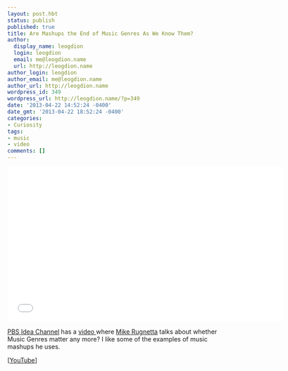 ```yaml
---
layout: post.hbt
status: publish
published: true
title: Are Mashups the End of Music Genres As We Know Them?
author:
  display_name: leogdion
  login: leogdion
  email: me@leogdion.name
  url: http://leogdion.name
author_login: leogdion
author_email: me@leogdion.name
author_url: http://leogdion.name
wordpress_id: 349
wordpress_url: http://leogdion.name/?p=349
date: '2013-04-22 14:52:24 -0400'
date_gmt: '2013-04-22 18:52:24 -0400'
categories:
- Curiosity
tags:
- music
- video
comments: []
---
```

<iframe width="625" height="352" src="//www.youtube.com/embed/5LiOIJ-M9F4" frameborder="0" allowfullscreen></iframe>
<p><a href="http:&#47;&#47;www.youtube.com&#47;user&#47;pbsideachannel" target="_blank">PBS Idea Channel</a> has a <a href="http:&#47;&#47;www.youtube.com&#47;watch?feature=player_detailpage&amp;v=5LiOIJ-M9F4" target="_blank">video </a>where <a href="http:&#47;&#47;www.rheumatictangle.net&#47;" target="_blank">Mike Rugnetta</a> talks about whether Music Genres matter any more? I like some of the examples of music mashups he uses.</p>
<p>[<a href="http:&#47;&#47;www.youtube.com&#47;watch?feature=player_detailpage&amp;v=5LiOIJ-M9F4" target="_blank">YouTube</a>]</p>
